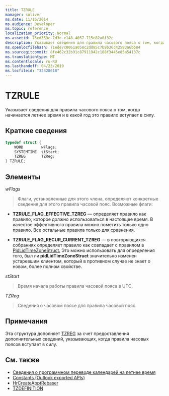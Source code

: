 ```yaml
---
title: TZRULE
manager: soliver
ms.date: 11/16/2014
ms.audience: Developer
ms.topic: reference
localization_priority: Normal
ms.assetid: 75ed353c-7d3e-e148-4057-715e82a0f32c
description: Указывает сведения для правила часового пояса о том, когда начинается летнее время и в какой год это правило вступает в силу.
ms.openlocfilehash: 71ede7c0061a058c2dd85c7b9b36c42583a6bb84
ms.sourcegitcommit: 8fe462c32b91c87911942c188f3445e85a54137c
ms.translationtype: MT
ms.contentlocale: ru-RU
ms.lasthandoff: 04/23/2019
ms.locfileid: "32328618"
---
```

# <a name="tzrule"></a>TZRULE

Указывает сведения для правила часового пояса о том, когда начинается летнее время и в какой год это правило вступает в силу. 
  
## <a name="quick-info"></a>Краткие сведения

```cpp
typedef struct { 
    WORD        wFlags;  
    SYSTEMTIME  stStart; 
    TZREG       TZReg; 
} TZRULE;
```

## <a name="members"></a>Элементы

_wFlags_
  
> Флаги, установленные для этого члена, определяют конкретные сведения для этого правила часовой пояс. Возможные флаги:
    
   - **TZRULE_FLAG_EFFECTIVE_TZREG** — определяет правило как правило, которое должно использоваться в настоящее время. В качестве эффективного правила можно пометить только одно правило. Все остальные правила только для сравнения. 
    
   - **TZRULE_FLAG_RECUR_CURRENT_TZREG** — в повторяющихся собраниях определяет правило как совпадает с правилом в [PidLidTimeZoneStruct.](https://msdn.microsoft.com/library/2acf0036-2f3e-4f90-8614-7aa667860f74%28Office.15%29.aspx) Это можно использовать для определения того, был ли **pidLidTimeZoneStruct** значительно изменен устаревшим клиентом, который в противном случае не знает о новом, более полном свойстве. 
    
_stStart_
  
> Время начала работы правила часовой пояса в UTC.
    
_TZReg_
  
> Сведения о часовом поясе для правила часовой пояс.
    
## <a name="remarks"></a>Примечания

Эта структура дополняет [TZREG](tzreg.md) за счет предоставления дополнительных сведений, указывающих, когда правила часовых поясов вступает в силу. 
  
## <a name="see-also"></a>См. также

- [Сведения о программном переводе календарей на летнее время](about-rebasing-calendars-programmatically-for-daylight-saving-time.md) 
- [Constants (Outlook exported APIs)](constants-outlook-exported-apis.md)
- [HrCreateApptRebaser](hrcreateapptrebaser.md)
- [TZDEFINITION](tzdefinition.md)

